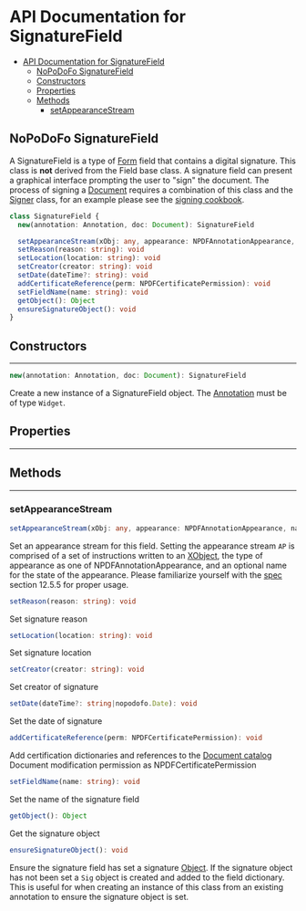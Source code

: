 # API Documentation for SignatureField

- [API Documentation for SignatureField](#api-documentation-for-signaturefield)
  - [NoPoDoFo SignatureField](#nopodofo-signaturefield)
  - [Constructors](#constructors)
  - [Properties](#properties)
  - [Methods](#methods)
    - [setAppearanceStream](#setappearancestream)

## NoPoDoFo SignatureField

A SignatureField is a type of [Form](./form.md) field that contains a digital signature. This class is **not** derived
from the Field base class. A signature field can present a graphical interface prompting the user to "sign" the document.
The process of signing a [Document](./document.md) requires a combination of this class and the [Signer](./signer.md) class,
for an example please see the [signing cookbook](./cookbook/signing.md).

```typescript
class SignatureField {
  new(annotation: Annotation, doc: Document): SignatureField

  setAppearanceStream(xObj: any, appearance: NPDFAnnotationAppearance, name: string): void
  setReason(reason: string): void
  setLocation(location: string): void
  setCreator(creator: string): void
  setDate(dateTime?: string): void
  addCertificateReference(perm: NPDFCertificatePermission): void
  setFieldName(name: string): void
  getObject(): Object
  ensureSignatureObject(): void
}
```

## Constructors
---------------

```typescript
new(annotation: Annotation, doc: Document): SignatureField
```

Create a new instance of a SignatureField object. The [Annotation](./annotations.md) must be of type `Widget`.

## Properties
-------------

## Methods
-----------------

### setAppearanceStream

```typescript
setAppearanceStream(xObj: any, appearance: NPDFAnnotationAppearance, name: string): void
```

Set an appearance stream for this field. Setting the appearance stream `AP` is comprised of a set of instructions written
to an [XObject](./xobject.md), the type of appearance as one of NPDFAnnotationAppearance, and an optional name for the state of
the appearance. Please familiarize yourself with the [spec](https://wwwimages2.adobe.com/content/dam/acom/en/devnet/pdf/PDF32000_2008.pdf) section
12.5.5 for proper usage.

```typescript
setReason(reason: string): void
```

Set signature reason

```typescript
setLocation(location: string): void
```

Set signature location

```typescript
setCreator(creator: string): void
```

Set creator of signature

```typescript
setDate(dateTime?: string|nopodofo.Date): void
```

Set the date of signature

```typescript
addCertificateReference(perm: NPDFCertificatePermission): void
```

Add certification dictionaries and references to the [Document catalog](./document.md#catalog)
Document modification permission as NPDFCertificatePermission

```typescript
setFieldName(name: string): void
```

Set the name of the signature field

```typescript
getObject(): Object
```

Get the signature object

```typescript
ensureSignatureObject(): void
```

Ensure the signature field has set a signature [Object](./object.md).
If the signature object has not been set a `Sig` object is created and added to
the field dictionary. This is useful for when creating an instance of this class from
an existing annotation to ensure the signature object is set.